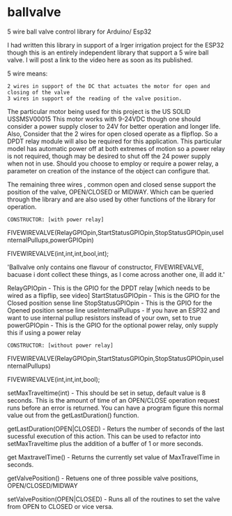 # ballvalve
5 wire ball valve control library for Arduino/ Esp32 

I had written this library in support of a lrger irrigation project for the ESP32 though this is an entirely independent library that support a 5 wire ball valve.
I will post a link to the video here as soon as its published.

5 wire means:

    2 wires in support of the DC that actuates the motor for open and closing of the valve
    3 wires in support of the reading of the valve position.


The particular motor being used for this project is the US SOLID USSMSV00015 This motor works with 9-24VDC though one should consider a power supply closer to 24V for better operation and longer life.  Also, Consider that the 2 wires for open closed operate as a flipflop. So a DPDT relay module will also be required for this application.  This particular model has automatic power off at both extremes of motion so a power relay is not required, though may be desired to shut off the 24 power supply when not in use. Should you choose to employ or require a power relay, a parameter on creation of the instance of the object can configure that.    

The remaining three wires , common open and closed sense support the position of the valve, OPEN/CLOSED or MIDWAY.  Which can be queried through the library and are also used by other functions of the library for operation.


    CONSTRUCTOR: [with power relay]
FIVEWIREVALVE(RelayGPIOpin,StartStatusGPIOpin,StopStatusGPIOpin,useInternalPullups,powerGPIOpin)

FIVEWIREVALVE(int,int,int,bool,int);

'Ballvalve only contains one flavour of constructor, FIVEWIREVALVE, bacuase i dont collect these things, as I come across another one, ill add it.'

  RelayGPIOpin       -  This is the GPIO for the DPDT relay [which needs to be wired as a flipflip, see video]
  StartStatusGPIOpin -  This is the GPIO for the Closed position sense line
  StopStatusGPIOpin  -  This is the GPIO for the Opened position sense line
  useInternalPullups -  If you have an ESP32 and want to use internal pullup resistors instead of your own, set to true
  powerGPIOpin       -  This is the GPIO for the optional power relay, only supply this if using a power relay
  
    CONSTRUCTOR: [without power relay]
FIVEWIREVALVE(RelayGPIOpin,StartStatusGPIOpin,StopStatusGPIOpin,useInternalPullups)

FIVEWIREVALVE(int,int,int,bool);

  
  
  setMaxTraveltime(int)  - This should be set in setup, default value is 8 seconds.  This is the amount of time of an OPEN/CLOSE operation request runs before an error is returned.  You can have a program figure this normal value out from the getLastDuration() function.
  
  getLastDuration(OPEN|CLOSED) - Returs the number of seconds of the last sucessful execution of this action. This can be used to refactor into setMaxTraveltime plus the addition of a buffer of 1 or more seconds.

  get MaxtravelTime() - Returns the currently set value of MaxTravelTime in seconds.
  
  getValvePosition() - Retuens one of three possible valve positions, OPEN/CLOSED/MIDWAY
  
  setValvePosition(OPEN|CLOSED) - Runs all of the routines to set the valve from OPEN to CLOSED or vice versa.

